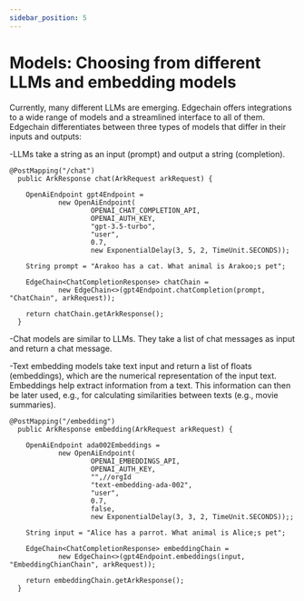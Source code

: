 ```yaml
---
sidebar_position: 5
---
```


# Models: Choosing from different LLMs and embedding models  

Currently, many different LLMs are emerging. Edgechain offers integrations to a wide range of models and a streamlined interface to all of them.
Edgechain differentiates between three types of models that differ in their inputs and outputs:

-LLMs take a string as an input (prompt) and output a string (completion).
  ```
  @PostMapping("/chat")
    public ArkResponse chat(ArkRequest arkRequest) {

      OpenAiEndpoint gpt4Endpoint =
              new OpenAiEndpoint(
                      OPENAI_CHAT_COMPLETION_API,
                      OPENAI_AUTH_KEY,
                      "gpt-3.5-turbo",
                      "user",
                      0.7,
                      new ExponentialDelay(3, 5, 2, TimeUnit.SECONDS));

      String prompt = "Arakoo has a cat. What animal is Arakoo;s pet";

      EdgeChain<ChatCompletionResponse> chatChain = 
              new EdgeChain<>(gpt4Endpoint.chatCompletion(prompt, "ChatChain", arkRequest));

      return chatChain.getArkResponse();
    }
  ```
  -Chat models are similar to LLMs. They take a list of chat messages as input and return a chat message.
  
  -Text embedding models take text input and return a list of floats (embeddings), which are the numerical 
  representation of the input text.  Embeddings help extract information from a text. 
  This information can then be later used, e.g., for calculating similarities between texts (e.g., movie summaries).
  ```
 @PostMapping("/embedding")
    public ArkResponse embedding(ArkRequest arkRequest) {

      OpenAiEndpoint ada002Embeddings =
              new OpenAiEndpoint(
                      OPENAI_EMBEDDINGS_API,
                      OPENAI_AUTH_KEY,
                      "",//orgId
                      "text-embedding-ada-002",
                      "user",
                      0.7,
                      false,
                      new ExponentialDelay(3, 3, 2, TimeUnit.SECONDS));;

      String input = "Alice has a parrot. What animal is Alice;s pet";

      EdgeChain<ChatCompletionResponse> embeddingChain =
              new EdgeChain<>(gpt4Endpoint.embeddings(input, "EmbeddingChianChain", arkRequest));

      return embeddingChain.getArkResponse();
    }
```
